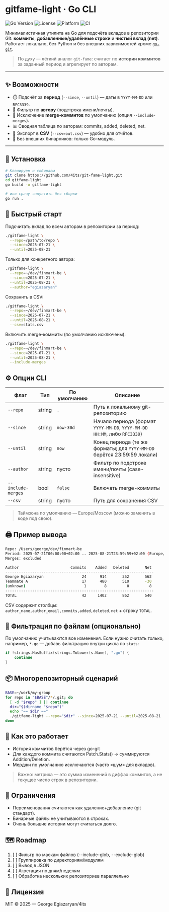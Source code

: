 # gitfame-light · Go CLI

![Go Version](https://img.shields.io/badge/Go-%3E=1.21-blue)
![License](https://img.shields.io/badge/license-MIT-green)
![Platform](https://img.shields.io/badge/platform-macOS%20%7C%20Linux%20%7C%20Windows-lightgrey)
![CI](https://img.shields.io/badge/CI-ready-success)

Минималистичная утилита на Go для подсчёта вкладов в репозитории Git: **коммиты**, **добавленные/удалённые строки** и **чистый вклад (net)**.  
Работает локально, без Python и без внешних зависимостей кроме [`go-git`](https://github.com/go-git/go-git).

> По духу — лёгкий аналог `git-fame`: считает по **истории коммитов** за заданный период и агрегирует по авторам.

---

## ✨ Возможности

- ⏱️ Подсчёт за **период** (`--since`, `--until`) — даты в `YYYY-MM-DD` или `RFC3339`.
- 👤 Фильтр по **автору** (подстрока имени/почты).
- 🔀 Исключение **merge-коммитов** по умолчанию (опция `--include-merges`).
- 📊 Сводная таблица по авторам: commits, added, deleted, net.
- 🧾 Экспорт в **CSV** (`--csv=out.csv`) — удобно для отчётов.
- 🧱 Без внешних бинарников: только Go-модуль.

---

## 🚀 Установка

```bash
# Клонируем и собираем
git clone https://github.com/4its/git-fame-light.git
cd gitfame-light
go build -o gitfame-light

# или сразу запустить без сборки
go run .
```
## 🧰 Быстрый старт

Подсчитать вклад по всем авторам в репозитории за период:
```bash
./gitfame-light \
  --repo=/path/to/repo \
  --since=2025-07-21 \
  --until=2025-08-21
```

Только для конкретного автора:
```bash
./gitfame-light \
  --repo=~/dev/finmart-be \
  --since=2025-07-21 \
  --until=2025-08-21 \
  --author="egiazaryan"
```

Сохранить в CSV:
```bash
./gitfame-light \
  --repo=~/dev/finmart-be \
  --since=2025-07-21 \
  --until=2025-08-21 \
  --csv=stats.csv
```

Включить merge-коммиты (по умолчанию исключены):
```bash
./gitfame-light \
  --repo=~/dev/finmart-be \
  --since=2025-07-21 \
  --until=2025-08-21 \
  --include-merges
```

## ⚙️ Опции CLI
| Флаг               | Тип    | По умолчанию | Описание                                                                 |
| ------------------ | ------ | ------------ | ------------------------------------------------------------------------ |
| `--repo`           | string | `.`          | Путь к локальному git-репозиторию                                        |
| `--since`          | string | `now-30d`    | Начало периода (формат `YYYY-MM-DD`, `YYYY-MM-DD HH:MM`, либо `RFC3339`) |
| `--until`          | string | `now`        | Конец периода (те же форматы; для `YYYY-MM-DD` берётся 23:59:59 локали)  |
| `--author`         | string | пусто        | Фильтр по подстроке имени/почты (case-insensitive)                       |
| `--include-merges` | bool   | `false`      | Включать merge-коммиты                                                   |
| `--csv`            | string | пусто        | Путь для сохранения CSV                                                  |

>Таймзона по умолчанию — Europe/Moscow (можно заменить в коде под свою).

## 🖨️ Пример вывода
```bash
Repo: /Users/george/dev/finmart-be
Period: 2025-07-21T00:00:00+02:00 .. 2025-08-21T23:59:59+02:00 (Europe/Moscow)
Merges: excluded

Author                       Commits    Added   Deleted       Net
------------------------------------------------------------------
George Egiazaryan                 24      914       352       562
Teammate A                        17      480       510       -30
(unknown)                          1        8         0         8
------------------------------------------------------------------
TOTAL                             42     1402       862       540
```
CSV содержит столбцы: `author_name,author_email,commits,added,deleted,net` + строку `TOTAL`.

## 🧪 Фильтрация по файлам (опционально)
По умолчанию учитываются все изменения. Если нужно считать только, например, `*.go` — добавь фильтрацию внутри цикла по `stats`:
```go
if !strings.HasSuffix(strings.ToLower(s.Name), ".go") { 
    continue 
}
```

## 📦 Многорепозиторный сценарий
```bash
BASE=~/work/my-group
for repo in "$BASE"/*/.git; do
  [ -d "$repo" ] || continue
  dir="$(dirname "$repo")"
  echo "== $dir =="
  ./gitfame-light --repo="$dir" --since=2025-07-21 --until=2025-08-21
done
```

## 🧠 Как это работает

* История коммитов берётся через go-git
* Для каждого коммита считаются Patch.Stats() → суммируются Addition/Deletion.
* Мерджи по умолчанию исключаются (часто «шум» для вкладов).

>Важно: метрика — это сумма изменений в диффах коммитов, а не текущее число строк в репозитории.

## 🚧 Ограничения
* Переименования считаются как удаление+добавление (git стандарт).
* Бинарные файлы не учитываются в строках.
* Очень большие истории могут считаться долго.

## 🗺️ Roadmap
1. [ ] Фильтр по маскам файлов (--include-glob, --exclude-glob)
2. [ ] Группировка по директориям/модулям
3. [ ] Вывод в JSON
4. [ ] Агрегация по дням/неделям
5. [ ] Обработка нескольких репозиториев параллельно

## 📝 Лицензия

MIT © 2025 — George Egiazaryan/4its
